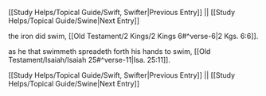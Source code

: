 [[Study Helps/Topical Guide/Swift, Swifter|Previous Entry]]  ||  [[Study Helps/Topical Guide/Swine|Next Entry]]

 the iron did swim, [[Old Testament/2 Kings/2 Kings 6#^verse-6|2 Kgs. 6:6]].

 as he that swimmeth spreadeth forth his hands to swim, [[Old Testament/Isaiah/Isaiah 25#^verse-11|Isa. 25:11]].

[[Study Helps/Topical Guide/Swift, Swifter|Previous Entry]]  ||  [[Study Helps/Topical Guide/Swine|Next Entry]]